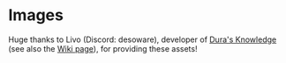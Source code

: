 # Images

Huge thanks to Livo (Discord: desoware), developer of
[Dura's Knowledge](https://discord.me/dura) (see also the
[Wiki page](https://afk-arena.fandom.com/wiki/Dura%27s_Knowledge)), for
providing these assets!
